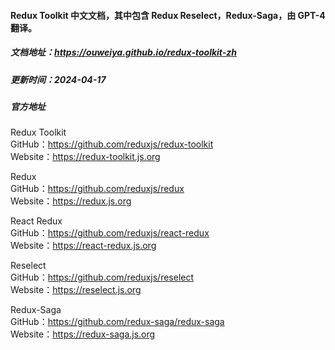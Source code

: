 #### Redux Toolkit 中文文档，其中包含 Redux Reselect，Redux-Saga，由 GPT-4 翻译。

##### 文档地址：https://ouweiya.github.io/redux-toolkit-zh

##### 更新时间：2024-04-17

##### 官方地址

Redux Toolkit  
GitHub：https://github.com/reduxjs/redux-toolkit  
Website：https://redux-toolkit.js.org

Redux  
GitHub：https://github.com/reduxjs/redux  
Website：https://redux.js.org

React Redux  
GitHub：https://github.com/reduxjs/react-redux  
Website：https://react-redux.js.org

Reselect  
GitHub：https://github.com/reduxjs/reselect  
Website：https://reselect.js.org

Redux-Saga  
GitHub：https://github.com/redux-saga/redux-saga  
Website：https://redux-saga.js.org
